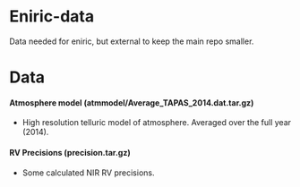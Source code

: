 ﻿# Eniric-data
Data needed for eniric, but external to keep the main repo smaller.

# Data
#### Atmosphere model (atmmodel/Average_TAPAS_2014.dat.tar.gz)
  - High resolution telluric model of atmosphere. Averaged over the full year (2014).
  
#### RV Precisions (precision.tar.gz)
  - Some calculated NIR RV precisions.

